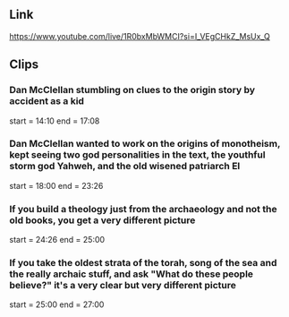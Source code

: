 ## Link
https://www.youtube.com/live/1R0bxMbWMCI?si=I_VEgCHkZ_MsUx_Q

## Clips

### Dan McClellan stumbling on clues to the origin story by accident as a kid
start = 14:10
end = 17:08

### Dan McClellan wanted to work on the origins of monotheism, kept seeing two god personalities in the text, the youthful storm god Yahweh, and the old wisened patriarch El
start = 18:00
end = 23:26

### If you build a theology just from the archaeology and not the old books, you get a very different picture
start = 24:26
end = 25:00

### If you take the oldest strata of the torah, song of the sea and the really archaic stuff, and ask "What do these people believe?" it's a very clear but very different picture
start = 25:00
end = 27:00
